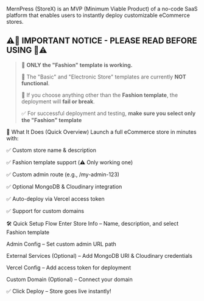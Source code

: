 MernPress (StoreX) is an MVP (Minimum Viable Product) of a no-code SaaS platform that enables users to instantly deploy customizable eCommerce stores.

## ⚠️🚨 IMPORTANT NOTICE - PLEASE READ BEFORE USING 🚨⚠️

> 🔴 **ONLY the "Fashion" template is working.**
>
> 🛑 The "Basic" and "Electronic Store" templates are currently **NOT functional**.
>
> 🧪 If you choose anything other than the **Fashion template**, the deployment will **fail or break**.
>
> ✅ For successful deployment and testing, **make sure you select only the "Fashion" template**

🚀 What It Does (Quick Overview)
Launch a full eCommerce store in minutes with:

✅ Custom store name & description

✅ Fashion template support (⚠️ Only working one)

✅ Custom admin route (e.g., /my-admin-123)

✅ Optional MongoDB & Cloudinary integration

✅ Auto-deploy via Vercel access token

✅ Support for custom domains

🛠️ Quick Setup Flow
Enter Store Info – Name, description, and select Fashion template

Admin Config – Set custom admin URL path

External Services (Optional) – Add MongoDB URI & Cloudinary credentials

Vercel Config – Add access token for deployment

Custom Domain (Optional) – Connect your domain

✅ Click Deploy – Store goes live instantly!


